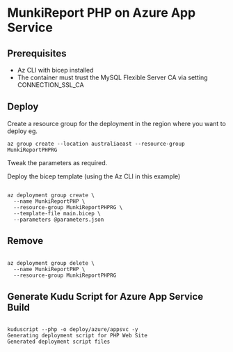 # MunkiReport PHP on Azure App Service #

## Prerequisites ##

- Az CLI with bicep installed
- The container must trust the MySQL Flexible Server CA via setting CONNECTION_SSL_CA

## Deploy ##

Create a resource group for the deployment in the region where you want to deploy eg.

```shell
az group create --location australiaeast --resource-group MunkiReportPHPRG
```

Tweak the parameters as required.

Deploy the bicep template (using the Az CLI in this example)

```shell 

az deployment group create \
  --name MunkiReportPHP \
  --resource-group MunkiReportPHPRG \
  --template-file main.bicep \
  --parameters @parameters.json
```


## Remove ##

```shell 

az deployment group delete \
  --name MunkiReportPHP \
  --resource-group MunkiReportPHPRG
```

## Generate Kudu Script for Azure App Service Build ##

```shell

kuduscript --php -o deploy/azure/appsvc -y
Generating deployment script for PHP Web Site
Generated deployment script files
```
